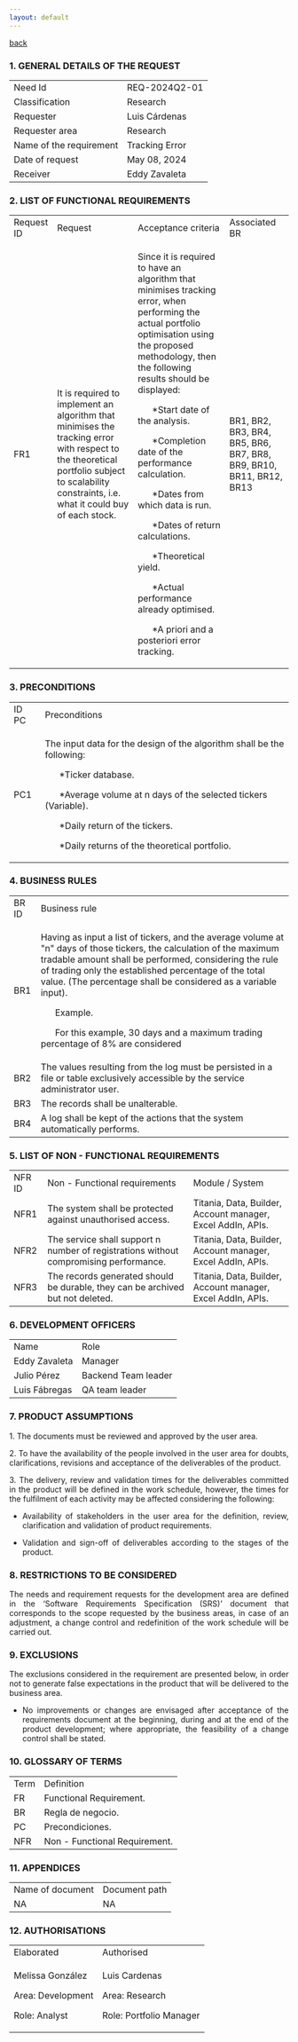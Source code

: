 ```yaml
---
layout: default
---
```


[back](./)

### 1. GENERAL DETAILS OF THE REQUEST
<table>
  <tr>
    <td> Need Id </td>
    <td> REQ-2024Q2-01 </td>
  </tr>
  <tr>
    <td> Classification </td>
    <td> Research </td>
  </tr>
  <tr>
    <td> Requester </td>
    <td> Luis Cárdenas </td>
  </tr>
    <tr>
    <td> Requester area </td>
    <td> Research </td>
  </tr>
    <tr>
    <td> Name of the requirement </td>
    <td> Tracking Error </td>
  </tr>
    <tr>
    <td> Date of request </td>
    <td> May 08, 2024 </td>
  </tr>
  <tr>
    <td> Receiver </td>
    <td> Eddy Zavaleta </td>
  </tr>
  </table>
  
### 2. LIST OF FUNCTIONAL REQUIREMENTS
<table>
  <tr>
    <td> Request ID </td>
    <td> Request </td>
    <td> Acceptance criteria </td>
    <td> Associated BR </td>
  </tr>
  <tr>
    <td> FR1 </td>
    <td> It is required to implement an algorithm that minimises the tracking error with respect to the theoretical portfolio subject to scalability constraints, i.e. what it could buy of each stock. </td>
    <td> <p> Since it is required to have an algorithm that minimises tracking error, when performing the actual portfolio optimisation using the proposed methodology, then the following results should be displayed: </p> <p> &#160; &#160; &#160; *Start date of the analysis. </p> <p> &#160; &#160; &#160; *Completion date of the performance calculation. </p> <p> &#160; &#160; &#160; *Dates from which data is run. </p> <p> &#160; &#160; &#160; *Dates of return calculations. </p> <p> &#160; &#160; &#160; *Theoretical yield. </p> <p> &#160; &#160; &#160; *Actual performance already optimised. </p> <p> &#160; &#160; &#160; *A priori and a posteriori error tracking. </p></td>
    <td> BR1, BR2, BR3, BR4, BR5, BR6, BR7, BR8, BR9, BR10, BR11, BR12, BR13 </td>
  </tr>
</table>

### 3. PRECONDITIONS
<table>
  <tr>
    <td> ID PC </td>
    <td> Preconditions </td>
  </tr>
  <tr> 
    <td> PC1 </td>
    <td> <p> The input data for the design of the algorithm shall be the following: </p> <p> &#160; &#160; &#160; *Ticker database. </p> <p> &#160; &#160; &#160; *Average volume at n days of the selected tickers (Variable). </p> <p> &#160; &#160; &#160; *Daily return of the tickers. </p> <p> &#160; &#160; &#160; *Daily returns of the theoretical portfolio. </p></td>
  </tr>
</table>

### 4. BUSINESS RULES
<table>
  <tr>
    <td> BR ID </td>
    <td> Business rule </td>
  </tr>
  <tr>
    <td> BR1 </td>
    <td> <p> Having as input a list of tickers, and the average volume at "n" days of those tickers, the calculation of the maximum tradable amount shall be performed, considering the rule of trading only the established percentage of the total value. (The percentage shall be considered as a variable input).</p> <p> &#160; &#160; &#160; Example. </p> <p> &#160; &#160; &#160; For this example, 30 days and a maximum trading percentage of 8% are considered </p> </td>
  </tr>
  <tr>
     <td> BR2 </td>
     <td> The values resulting from the log must be persisted in a file or table exclusively accessible by the service administrator user. </td>
  </tr>
  <tr>
     <td> BR3 </td> 
     <td> The records shall be unalterable. </td>
  </tr>
  <tr>
    <td> BR4 </td>
    <td> A log shall be kept of the actions that the system automatically performs. </td>
  </tr>
</table>

### 5. LIST OF NON - FUNCTIONAL REQUIREMENTS
<table>
  <tr>
    <td> NFR ID </td>
    <td> Non - Functional requirements </td>
    <td> Module / System </td>
  </tr>
  <tr>
    <td> NFR1 </td>
    <td> The system shall be protected against unauthorised access. </td>
    <td> Titania, Data, Builder, Account manager, Excel AddIn, APIs. </td>
  </tr>
  <tr>
    <td> NFR2 </td>
    <td> The service shall support n number of registrations without compromising performance. </td>
    <td> Titania, Data, Builder, Account manager, Excel AddIn, APIs. </td>
  </tr>
  <tr>
    <td> NFR3 </td>
    <td> The records generated should be durable, they can be archived but not deleted. </td>
    <td> Titania, Data, Builder, Account manager, Excel AddIn, APIs. </td>
  </tr>
</table>

### 6. DEVELOPMENT OFFICERS
<table>
  <tr>
    <td> Name </td>
    <td> Role </td>
  </tr>
  <tr>
    <td> Eddy Zavaleta </td>
    <td> Manager </td>
  </tr>
  <tr>
    <td> Julio Pérez </td>
    <td> Backend Team leader </td>
  </tr>
  <tr>
    <td> Luis Fábregas </td>
    <td> QA team leader </td>
  </tr>
</table>

### 7. PRODUCT ASSUMPTIONS
<p align="justify"> 1. The documents must be reviewed and approved by the user area.</p>
<p align="justify"> 2. To have the availability of the people involved in the user area for doubts, clarifications, revisions and acceptance of the deliverables of the product. </p>
<p align="justify"> 3. The delivery, review and validation times for the deliverables committed in the product will be defined in the work schedule, however, the times for the fulfilment of each activity may be affected considering the following: </p>

   * <p align="justify"> Availability of stakeholders in the user area for the definition, review, clarification and validation of product requirements. </p> 
   * <p align="justify"> Validation and sign-off of deliverables according to the stages of the product. </p>

### 8. RESTRICTIONS TO BE CONSIDERED
<p align="justify"> The needs and requirement requests for the development area are defined in the ‘Software Requirements Specification (SRS)’ document that corresponds to the scope requested by the business areas, in case of an adjustment, a change control and redefinition of the work schedule will be carried out. </p>

### 9. EXCLUSIONS
<p align="justify"> The exclusions considered in the requirement are presented below, in order not to generate false expectations in the product that will be delivered to the business area. </p>

   * <p align="justify"> No improvements or changes are envisaged after acceptance of the requirements document at the beginning, during and at the end of the product development; where appropriate, the feasibility of a change control shall be stated. </p> 

### 10. GLOSSARY OF TERMS
<table>
  <tr>
    <td> Term </td>
    <td> Definition </td>
  </tr>
  <tr> 
    <td> FR </td>
    <td> Functional Requirement. </td>
  </tr>
  <tr>
    <td> BR </td>
    <td> Regla de negocio. </td>
  </tr>
  <tr>
    <td> PC </td>
    <td> Precondiciones. </td>
  </tr>
  <tr>
    <td> NFR </td>
    <td> Non - Functional Requirement. </td>
  </tr>
</table>

### 11. APPENDICES
<table>
  <tr>
    <td> Name of document </td>
    <td> Document path </td>
  </tr>
  <tr>
    <td> NA </td>
    <td> NA </td>
  </tr>
</table>

### 12. AUTHORISATIONS
<table>
  <tr>
    <td> Elaborated </td>
    <td> Authorised </td>
  </tr>
  <tr>
    <td> <p> Melissa González </p> <p> Area: Development </p> <p> Role: Analyst </p></td>
    <td> <p> Luis Cardenas </p> <p> Area: Research </p> <p> Role: Portfolio Manager </p></td>
  </tr>
</table>
